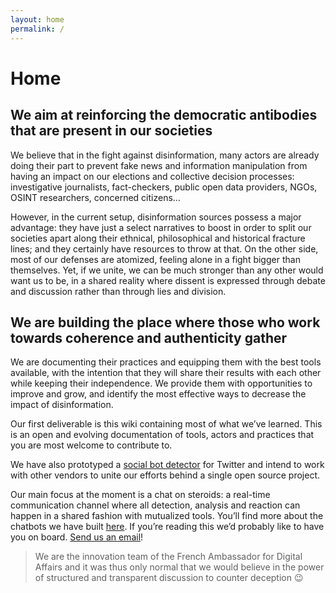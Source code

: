 ```yaml
---
layout: home
permalink: /
---
```


# Home

## We aim at reinforcing the democratic antibodies that are present in our societies

We believe that in the fight against disinformation, many actors are already doing their part to prevent fake news and information manipulation from having an impact on our elections and collective decision processes: investigative journalists, fact-checkers, public open data providers, NGOs, OSINT researchers, concerned citizens…

However, in the current setup, disinformation sources possess a major advantage: they have just a select narratives to boost in order to split our societies apart along their ethnical, philosophical and historical fracture lines; and they certainly have resources to throw at that. On the other side, most of our defenses are atomized, feeling alone in a fight bigger than themselves. Yet, if we unite, we can be much stronger than any other would want us to be, in a shared reality where dissent is expressed through debate and discussion rather than through lies and division.

## We are building the place where those who work towards coherence and authenticity gather

We are documenting their practices and equipping them with the best tools available, with the intention that they will share their results with each other while keeping their independence. We provide them with opportunities to improve and grow, and identify the most effective ways to decrease the impact of disinformation.

Our first deliverable is this wiki containing most of what we’ve learned. This is an open and evolving documentation of tools, actors and practices that you are most welcome to contribute to.

We have also prototyped a [social bot detector](https://sismo.quaidorsay.fr) for Twitter and intend to work with other vendors to unite our efforts behind a single open source project.

Our main focus at the moment is a chat on steroids: a real-time communication channel where all detection, analysis and reaction can happen in a shared fashion with mutualized tools. You’ll find more about the chatbots we have built [here](./chatbots). If you’re reading this we’d probably like to have you on board. [Send us an email](mailto:matti.schneider@diplomatie.gouv.fr)!

> We are the innovation team of the French Ambassador for Digital Affairs and it was thus only normal that we would believe in the power of structured and transparent discussion to counter deception 😉
